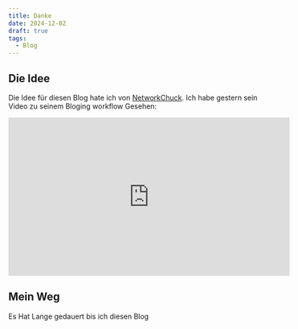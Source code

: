 ```yaml
---
title: Danke
date: 2024-12-02
draft: true
tags:
  - Blog
---
```

## Die Idee
Die Idee für diesen Blog hate ich von [NetworkChuck](https://www.youtube.com/@NetworkChuck). Ich habe gestern sein Video zu seinem Bloging workflow Gesehen:
<iframe width="560" height="315" src="https://www.youtube-nocookie.com/embed/dnE7c0ELEH8?si=Oe9oN_6-KuVvS7MR" title="YouTube video player" frameborder="0" allow="accelerometer; autoplay; clipboard-write; encrypted-media; gyroscope; picture-in-picture; web-share" referrerpolicy="strict-origin-when-cross-origin" allowfullscreen></iframe>

## Mein Weg
Es Hat Lange gedauert bis ich diesen Blog